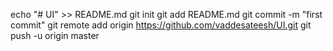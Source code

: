 echo "# UI" >> README.md
git init
git add README.md
git commit -m "first commit"
git remote add origin https://github.com/vaddesateesh/UI.git
git push -u origin master
